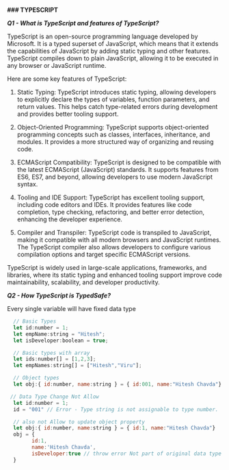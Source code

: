 **### TYPESCRIPT**


***Q1 - What is TypeScript and features of TypeScript?***

TypeScript is an open-source programming language developed by Microsoft. It is a typed superset of JavaScript, which means that it extends the capabilities of JavaScript by adding static typing and other features. TypeScript compiles down to plain JavaScript, allowing it to be executed in any browser or JavaScript runtime.

Here are some key features of TypeScript:

1. Static Typing: TypeScript introduces static typing, allowing developers to explicitly declare the types of variables, function parameters, and return values. This helps catch type-related errors during development and provides better tooling support.

2. Object-Oriented Programming: TypeScript supports object-oriented programming concepts such as classes, interfaces, inheritance, and modules. It provides a more structured way of organizing and reusing code.

3. ECMAScript Compatibility: TypeScript is designed to be compatible with the latest ECMAScript (JavaScript) standards. It supports features from ES6, ES7, and beyond, allowing developers to use modern JavaScript syntax.

4. Tooling and IDE Support: TypeScript has excellent tooling support, including code editors and IDEs. It provides features like code completion, type checking, refactoring, and better error detection, enhancing the developer experience.

5. Compiler and Transpiler: TypeScript code is transpiled to JavaScript, making it compatible with all modern browsers and JavaScript runtimes. The TypeScript compiler also allows developers to configure various compilation options and target specific ECMAScript versions.

TypeScript is widely used in large-scale applications, frameworks, and libraries, where its static typing and enhanced tooling support improve code maintainability, scalability, and developer productivity.

***Q2 - How TypeScript is TypedSafe?***

Every single variable will have fixed data type
```javascript
  // Basic Types
  let id:number = 1;
  let empName:string = "Hitesh";
  let isDeveloper:boolean = true;

  // Basic types with array
  let ids:number[] = [1,2,3];
  let empNames:string[] = ["Hitesh","Viru"];

  // Object types
  let obj:{ id:number, name:string } = { id:001, name:"Hitesh Chavda"}

 // Data Type Change Not Allow
  let id:number = 1;
  id = "001" // Error - Type string is not assignable to type number.

  // also not Allow to update object property
  let obj:{ id:number, name:string } = { id:1, name:"Hitesh Chavda"}
  obj = {
        id:1,
        name:'Hitesh Chavda',
        isDeveloper:true // throw error Not part of original data type
  }
  ```
